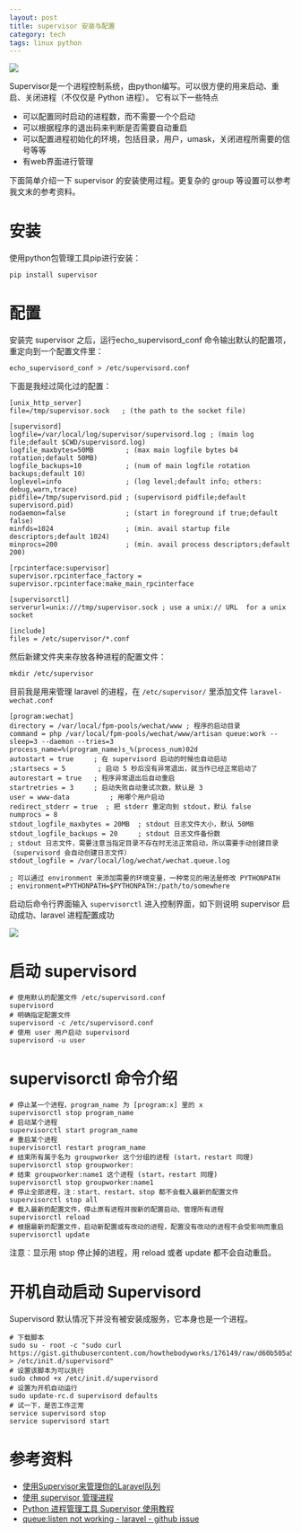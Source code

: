 ```yaml
---
layout: post
title: supervisor 安装与配置
category: tech
tags: linux python
---
```


![](https://cdn.kelu.org/blog/tags/python.jpg)

Supervisor是一个进程控制系统，由python编写。可以很方便的用来启动、重启、关闭进程（不仅仅是 Python 进程）。 它有以下一些特点

* 可以配置同时启动的进程数，而不需要一个个启动
* 可以根据程序的退出码来判断是否需要自动重启
* 可以配置进程初始化的环境，包括目录，用户，umask，关闭进程所需要的信号等等
* 有web界面进行管理

下面简单介绍一下 supervisor 的安装使用过程。更复杂的 group 等设置可以参考我文末的参考资料。

# 安装

使用python包管理工具pip进行安装：

    pip install supervisor

# 配置

安装完 supervisor 之后，运行echo_supervisord_conf 命令输出默认的配置项，重定向到一个配置文件里：

    echo_supervisord_conf > /etc/supervisord.conf

下面是我经过简化过的配置：

    [unix_http_server]
    file=/tmp/supervisor.sock   ; (the path to the socket file)

    [supervisord]
    logfile=/var/local/log/supervisor/supervisord.log ; (main log file;default $CWD/supervisord.log)
    logfile_maxbytes=50MB        ; (max main logfile bytes b4 rotation;default 50MB)
    logfile_backups=10           ; (num of main logfile rotation backups;default 10)
    loglevel=info                ; (log level;default info; others: debug,warn,trace)
    pidfile=/tmp/supervisord.pid ; (supervisord pidfile;default supervisord.pid)
    nodaemon=false               ; (start in foreground if true;default false)
    minfds=1024                  ; (min. avail startup file descriptors;default 1024)
    minprocs=200                 ; (min. avail process descriptors;default 200)
    
    [rpcinterface:supervisor]
    supervisor.rpcinterface_factory = supervisor.rpcinterface:make_main_rpcinterface

    [supervisorctl]
    serverurl=unix:///tmp/supervisor.sock ; use a unix:// URL  for a unix socket

    [include]
    files = /etc/supervisor/*.conf

然后新建文件夹来存放各种进程的配置文件：

    mkdir /etc/supervisor

目前我是用来管理 laravel 的进程，在 `/etc/supervisor/` 里添加文件 `laravel-wechat.conf`

    [program:wechat]
    directory = /var/local/fpm-pools/wechat/www ; 程序的启动目录
    command = php /var/local/fpm-pools/wechat/www/artisan queue:work --sleep=3 --daemon --tries=3
    process_name=%(program_name)s_%(process_num)02d
    autostart = true     ; 在 supervisord 启动的时候也自动启动
    ;startsecs = 5        ; 启动 5 秒后没有异常退出，就当作已经正常启动了
    autorestart = true   ; 程序异常退出后自动重启
    startretries = 3     ; 启动失败自动重试次数，默认是 3
    user = www-data          ; 用哪个用户启动
    redirect_stderr = true  ; 把 stderr 重定向到 stdout，默认 false
    numprocs = 8
    stdout_logfile_maxbytes = 20MB  ; stdout 日志文件大小，默认 50MB
    stdout_logfile_backups = 20     ; stdout 日志文件备份数
    ; stdout 日志文件，需要注意当指定目录不存在时无法正常启动，所以需要手动创建目录（supervisord 会自动创建日志文件）
    stdout_logfile = /var/local/log/wechat/wechat.queue.log

    ; 可以通过 environment 来添加需要的环境变量，一种常见的用法是修改 PYTHONPATH
    ; environment=PYTHONPATH=$PYTHONPATH:/path/to/somewhere
    
启动后命令行界面输入 `supervisorctl` 进入控制界面，如下则说明 supervisor 启动成功、laravel 进程配置成功
     
![](https://cdn.kelu.org/blog/2017/04/2017-04-24-11.40.26.png)

# 启动 supervisord

    # 使用默认的配置文件 /etc/supervisord.conf
    supervisord
    # 明确指定配置文件
    supervisord -c /etc/supervisord.conf
    # 使用 user 用户启动 supervisord
    supervisord -u user

# supervisorctl 命令介绍
 
    # 停止某一个进程，program_name 为 [program:x] 里的 x
    supervisorctl stop program_name
    # 启动某个进程
    supervisorctl start program_name
    # 重启某个进程
    supervisorctl restart program_name
    # 结束所有属于名为 groupworker 这个分组的进程 (start，restart 同理)
    supervisorctl stop groupworker:
    # 结束 groupworker:name1 这个进程 (start，restart 同理)
    supervisorctl stop groupworker:name1
    # 停止全部进程，注：start、restart、stop 都不会载入最新的配置文件
    supervisorctl stop all
    # 载入最新的配置文件，停止原有进程并按新的配置启动、管理所有进程
    supervisorctl reload
    # 根据最新的配置文件，启动新配置或有改动的进程，配置没有改动的进程不会受影响而重启
    supervisorctl update
    
注意：显示用 stop 停止掉的进程，用 reload 或者 update 都不会自动重启。
 
# 开机自动启动 Supervisord

Supervisord 默认情况下并没有被安装成服务，它本身也是一个进程。

    # 下载脚本
    sudo su - root -c "sudo curl https://gist.githubusercontent.com/howthebodyworks/176149/raw/d60b505a585dda836fadecca8f6b03884153196b/supervisord.sh > /etc/init.d/supervisord"
    # 设置该脚本为可以执行
    sudo chmod +x /etc/init.d/supervisord
    # 设置为开机自动运行
    sudo update-rc.d supervisord defaults
    # 试一下，是否工作正常
    service supervisord stop
    service supervisord start 
    
# 参考资料
    
* [使用Supervisor来管理你的Laravel队列](http://yansu.org/2014/03/22/managing-your-larrvel-queue-by-supervisor.html)    
* [使用 supervisor 管理进程](http://liyangliang.me/posts/2015/06/using-supervisor/)    
* [Python 进程管理工具 Supervisor 使用教程](http://www.restran.net/2015/10/04/supervisord-tutorial/)    
* [queue:listen not working - laravel - github issue](https://github.com/laravel/framework/issues/579)    
